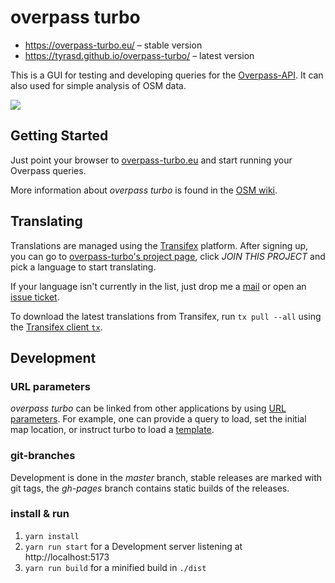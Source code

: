 # overpass turbo

- https://overpass-turbo.eu/ – stable version
- https://tyrasd.github.io/overpass-turbo/ – latest version

This is a GUI for testing and developing queries for the [Overpass-API](https://www.overpass-api.de/). It can also used for simple analysis of OSM data.

[![](https://upload.wikimedia.org/wikipedia/commons/thumb/0/0c/Overpass_turbo_screenshot_2022.png/1280px-Overpass_turbo_screenshot_2022.png)](https://overpass-turbo.eu)

## Getting Started

Just point your browser to [overpass-turbo.eu](https://overpass-turbo.eu) and start running your Overpass queries.

More information about _overpass turbo_ is found in the [OSM wiki](https://wiki.openstreetmap.org/wiki/Overpass_turbo).

## Translating

Translations are managed using the [Transifex](https://explore.transifex.com/overpass-turbo/overpass-turbo) platform. After signing up, you can go to [overpass-turbo's project page](https://explore.transifex.com/overpass-turbo/overpass-turbo), click _JOIN THIS PROJECT_ and pick a language to start translating.

If your language isn't currently in the list, just drop me a [mail](mailto:tyr.asd@gmail.com) or open an [issue ticket](https://github.com/tyrasd/overpass-turbo/issues/new).

To download the latest translations from Transifex, run `tx pull --all` using the [Transifex client `tx`](https://docs.transifex.com/client/introduction).

## Development

### URL parameters

_overpass turbo_ can be linked from other applications by using [URL parameters](https://wiki.openstreetmap.org/wiki/Overpass_turbo/Development#URL_Parameters).
For example, one can provide a query to load, set the initial map location, or instruct turbo to load a [template](https://wiki.openstreetmap.org/wiki/Overpass_turbo/Templates).

### git-branches

Development is done in the _master_ branch, stable releases are marked with git tags, the _gh-pages_ branch contains static builds of the releases.

### install & run

1. `yarn install`
2. `yarn run start` for a Development server listening at http://localhost:5173
3. `yarn run build` for a minified build in `./dist`
